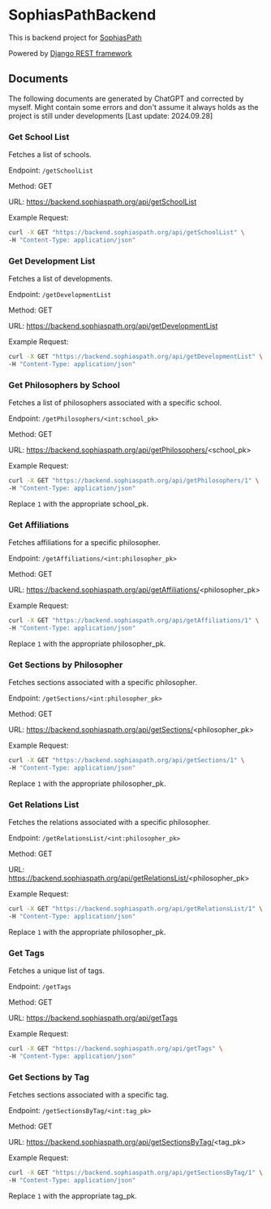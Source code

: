 # SophiasPathBackend

This is backend project for [SophiasPath](https://sophiaspath.org)

Powered by [Django REST framework](https://www.django-rest-framework.org/)

## Documents

The following documents are generated by ChatGPT and corrected by myself. Might contain some errors and don't assume it always holds as the project is still under developments [Last update: 2024.09.28]

### Get School List

Fetches a list of schools.

Endpoint: `/getSchoolList`

Method: GET

URL: https://backend.sophiaspath.org/api/getSchoolList

Example Request:

```bash
curl -X GET "https://backend.sophiaspath.org/api/getSchoolList" \
-H "Content-Type: application/json"
```

### Get Development List
Fetches a list of developments.

Endpoint: `/getDevelopmentList`

Method: GET

URL: https://backend.sophiaspath.org/api/getDevelopmentList

Example Request:

```bash
curl -X GET "https://backend.sophiaspath.org/api/getDevelopmentList" \
-H "Content-Type: application/json"
```

### Get Philosophers by School

Fetches a list of philosophers associated with a specific school.

Endpoint: `/getPhilosophers/<int:school_pk>`

Method: GET

URL: https://backend.sophiaspath.org/api/getPhilosophers/<school_pk>

Example Request:

```bash
curl -X GET "https://backend.sophiaspath.org/api/getPhilosophers/1" \
-H "Content-Type: application/json"
```

Replace `1` with the appropriate school_pk.

### Get Affiliations
Fetches affiliations for a specific philosopher.

Endpoint: `/getAffiliations/<int:philosopher_pk>`

Method: GET

URL: https://backend.sophiaspath.org/api/getAffiliations/<philosopher_pk>

Example Request:

``` bash
curl -X GET "https://backend.sophiaspath.org/api/getAffiliations/1" \
-H "Content-Type: application/json"
```

Replace `1` with the appropriate philosopher_pk.

### Get Sections by Philosopher

Fetches sections associated with a specific philosopher.

Endpoint: `/getSections/<int:philosopher_pk>`

Method: GET

URL: https://backend.sophiaspath.org/api/getSections/<philosopher_pk>

Example Request:

```bash
curl -X GET "https://backend.sophiaspath.org/api/getSections/1" \
-H "Content-Type: application/json"
```

Replace `1` with the appropriate philosopher_pk.

### Get Relations List

Fetches the relations associated with a specific philosopher.

Endpoint: `/getRelationsList/<int:philosopher_pk>`

Method: GET

URL: https://backend.sophiaspath.org/api/getRelationsList/<philosopher_pk>

Example Request:

``` bash
curl -X GET "https://backend.sophiaspath.org/api/getRelationsList/1" \
-H "Content-Type: application/json"
```

Replace `1` with the appropriate philosopher_pk.

### Get Tags

Fetches a unique list of tags.

Endpoint: `/getTags`

Method: GET

URL: https://backend.sophiaspath.org/api/getTags

Example Request:

``` bash
curl -X GET "https://backend.sophiaspath.org/api/getTags" \
-H "Content-Type: application/json"
```

### Get Sections by Tag
Fetches sections associated with a specific tag.

Endpoint: `/getSectionsByTag/<int:tag_pk>`

Method: GET

URL: https://backend.sophiaspath.org/api/getSectionsByTag/<tag_pk>

Example Request:

```bash
curl -X GET "https://backend.sophiaspath.org/api/getSectionsByTag/1" \
-H "Content-Type: application/json" 
```
Replace `1` with the appropriate tag_pk.